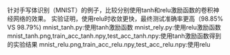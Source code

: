 针对手写体识别（MNIST）的例子，比较分别使用tanh和relu激励函数的卷积神经网络的效果。
实验证明，使用relu时收敛更快，最终测试准确率更高（98.85% VS 98.79%)
mnist_tanh.py:使用tanh激励函数
mnist_rely.py:使用relu激励函数
mnist_tanh.png,train_acc_tanh.npy,test_acc_tanh.npy:使用tanh激励函数得到的实验结果
mnist_relu.png,train_acc_relu.npy,test_acc_relu.npy:使用relu
